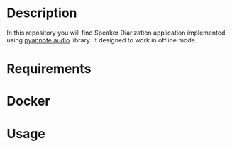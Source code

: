 # Description

In this repository you will find Speaker Diarization application implemented using [pyannote.audio](https://huggingface.co/pyannote) library. It designed to work in offline mode.

# Requirements

# Docker

# Usage
